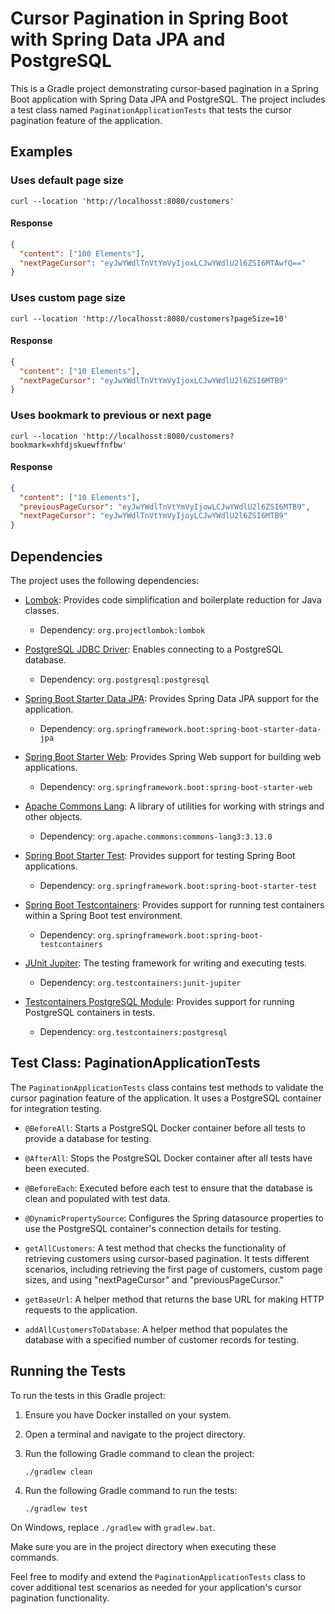 # Cursor Pagination in Spring Boot with Spring Data JPA and PostgreSQL

This is a Gradle project demonstrating cursor-based pagination in a Spring Boot application with Spring Data JPA and PostgreSQL. The project includes a test class named `PaginationApplicationTests` that tests the cursor pagination feature of the application.

## Examples

### Uses default page size
```curl
curl --location 'http://localhosst:8080/customers'
```
#### Response
```json
{
  "content": ["100 Elements"],
  "nextPageCursor": "eyJwYWdlTnVtYmVyIjoxLCJwYWdlU2l6ZSI6MTAwfQ=="
}
```
### Uses custom page size
```curl
curl --location 'http://localhosst:8080/customers?pageSize=10'
```
#### Response
```json
{
  "content": ["10 Elements"],
  "nextPageCursor": "eyJwYWdlTnVtYmVyIjoxLCJwYWdlU2l6ZSI6MTB9"
}
```
### Uses bookmark to previous or next page
```curl
curl --location 'http://localhosst:8080/customers?bookmark=xhfdjskuewffnfbw'
```
#### Response
```json
{
  "content": ["10 Elements"],
  "previousPageCursor": "eyJwYWdlTnVtYmVyIjowLCJwYWdlU2l6ZSI6MTB9",
  "nextPageCursor": "eyJwYWdlTnVtYmVyIjoyLCJwYWdlU2l6ZSI6MTB9"
}
```
## Dependencies

The project uses the following dependencies:

- [Lombok](https://projectlombok.org/): Provides code simplification and boilerplate reduction for Java classes.
    - Dependency: `org.projectlombok:lombok`

- [PostgreSQL JDBC Driver](https://jdbc.postgresql.org/): Enables connecting to a PostgreSQL database.
    - Dependency: `org.postgresql:postgresql`

- [Spring Boot Starter Data JPA](https://docs.spring.io/spring-boot/docs/current/reference/htmlsingle/#boot-features-jpa-and-spring-data): Provides Spring Data JPA support for the application.
    - Dependency: `org.springframework.boot:spring-boot-starter-data-jpa`

- [Spring Boot Starter Web](https://docs.spring.io/spring-boot/docs/current/reference/htmlsingle/#boot-features-developing-web-applications): Provides Spring Web support for building web applications.
    - Dependency: `org.springframework.boot:spring-boot-starter-web`

- [Apache Commons Lang](https://commons.apache.org/proper/commons-lang/): A library of utilities for working with strings and other objects.
    - Dependency: `org.apache.commons:commons-lang3:3.13.0`

- [Spring Boot Starter Test](https://docs.spring.io/spring-boot/docs/current/reference/htmlsingle/#boot-features-testing): Provides support for testing Spring Boot applications.
    - Dependency: `org.springframework.boot:spring-boot-starter-test`

- [Spring Boot Testcontainers](https://github.com/testcontainers/testcontainers-spring-boot): Provides support for running test containers within a Spring Boot test environment.
    - Dependency: `org.springframework.boot:spring-boot-testcontainers`

- [JUnit Jupiter](https://junit.org/junit5/): The testing framework for writing and executing tests.
    - Dependency: `org.testcontainers:junit-jupiter`

- [Testcontainers PostgreSQL Module](https://www.testcontainers.org/modules/databases/postgres/): Provides support for running PostgreSQL containers in tests.
    - Dependency: `org.testcontainers:postgresql`

## Test Class: PaginationApplicationTests

The `PaginationApplicationTests` class contains test methods to validate the cursor pagination feature of the application. It uses a PostgreSQL container for integration testing.

- `@BeforeAll`: Starts a PostgreSQL Docker container before all tests to provide a database for testing.

- `@AfterAll`: Stops the PostgreSQL Docker container after all tests have been executed.

- `@BeforeEach`: Executed before each test to ensure that the database is clean and populated with test data.

- `@DynamicPropertySource`: Configures the Spring datasource properties to use the PostgreSQL container's connection details for testing.

- `getAllCustomers`: A test method that checks the functionality of retrieving customers using cursor-based pagination. It tests different scenarios, including retrieving the first page of customers, custom page sizes, and using "nextPageCursor" and "previousPageCursor."

- `getBaseUrl`: A helper method that returns the base URL for making HTTP requests to the application.

- `addAllCustomersToDatabase`: A helper method that populates the database with a specified number of customer records for testing.

## Running the Tests

To run the tests in this Gradle project:

1. Ensure you have Docker installed on your system.

2. Open a terminal and navigate to the project directory.

3. Run the following Gradle command to clean the project:
   ```shell
   ./gradlew clean
   ```

4. Run the following Gradle command to run the tests:
   ```shell
   ./gradlew test
   ```

On Windows, replace `./gradlew` with `gradlew.bat`.

Make sure you are in the project directory when executing these commands.

Feel free to modify and extend the `PaginationApplicationTests` class to cover additional test scenarios as needed for your application's cursor pagination functionality.
